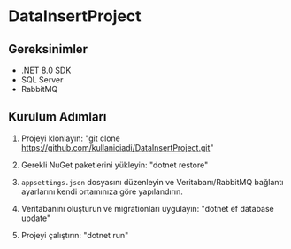 # DataInsertProject

## Gereksinimler
- .NET 8.0 SDK
- SQL Server
- RabbitMQ

## Kurulum Adımları

1. Projeyi klonlayın:
    "git clone https://github.com/kullaniciadi/DataInsertProject.git"

2. Gerekli NuGet paketlerini yükleyin:
    "dotnet restore"

3. `appsettings.json` dosyasını düzenleyin ve Veritabanı/RabbitMQ bağlantı ayarlarını kendi ortamınıza göre yapılandırın.

4. Veritabanını oluşturun ve migrationları uygulayın:
    "dotnet ef database update"

5. Projeyi çalıştırın:
    "dotnet run"

